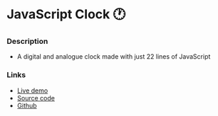# JavaScript Clock 🕐

### Description
- A digital and analogue clock made with just 22 lines of JavaScript

### Links
- [Live demo](https://js-clock.rjlevy.repl.co/)
- [Source code](https://repl.it/@rjlevy/js-clock)
- [Github](https://github.com/rolandjlevy/js-clock)